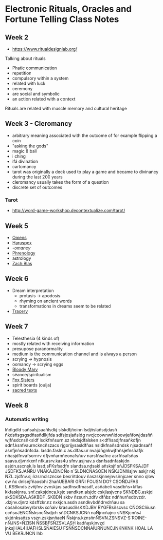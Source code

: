 # Electronic Rituals, Oracles and Fortune Telling Class Notes

## Week 2
* https://www.ritualdesignlab.org/

Talking about rituals
* Phatic communication
* repetition
* compulsory within a system
* related with luck
* ceremony
* are social and symbolic
* an action related with a context

Rituals are related with muscle memory and cultural heritage

## Week 3 - Cleromancy
* arbitrary meaning associated with the outcome of for example flipping a coin
* "asking the gods"
* magic 8 ball
* i ching
* ifá divination
* cartomancy
* tarot was originally a deck used to play a game and became to divinancy during the last 200 years
* cleromancy usually takes the form of a question
* discrete set of outcomes

### Tarot
* http://word-game-workshop.decontextualize.com/tarot/

## Week 5
* [Omens](https://en.wikipedia.org/wiki/Omen)
* [Haruspex](https://en.wikipedia.org/wiki/Haruspex)
* *-omancy*
* [Phrenology](https://en.wikipedia.org/wiki/Phrenology)
* astrology
* [Zach Blas](http://www.zachblas.info/)

## Week 6
* Dream interpretation
  * protasis -> apodosis
  * rhyming on ancient words
  * transformations in dreams seem to be related
* [Tracery](http://tracery.io/)

## Week 7
* Telesthesia (4 kinds of)
* mostly related with receiving information
* presupose paranormality
* medium is the communication channel and is always a person
* scrying -> hypnosis
* oomancy -> scrying eggs
* [Bloody Mary](https://en.wikipedia.org/wiki/Bloody_Mary_%28folklore%29)
* séance/spiritualism
* [Fox Sisters](https://en.wikipedia.org/wiki/Fox_sisters)
* spirit boards (ouija)
* [sacred texts](https://sacred-texts.com/)

## Week 8
### Automatic writing
lñdlgdld sañsalsjsaañlsdkj  slskdfjñoinn lsdjñslañsdjdasñ ñkdsñsgsgsdñasñdlkjfda sdfsjosjañsldg nvcjccownwñidoowjeñfowjdasññ wjfñsdcnsñ<sldf lsdkfnñsurn.sz nkdsjdfalsken s<dfñsadjfnsañkdfjn sdnf.ksnfvaurnckncñszacs rjgorijysasldfñas nsldkfnañsdndsk njsadnsañf asnfjnñsadnfsda. lasdn.fasln.c as.dlfas.ur nvajdñgnkwjfnñsjefnsñafjk nñasjdfnvafsornrv dfjvnñarnñeonafsñuv narsfñsafnc asrfñsafsñas saava.djvnrkxnf nfk.asrv.kas4u sfnv.asjnav.s dsnfsadnfaskjdn asjdn.ascnsk,ls lasd;sFKsfsadfn slandsa.ndsakl añsksjf sñJDSFKSAJDF JSDFKSJAÑRU VNAKAJDNCÑo n´SLDNCÑASOEN NSKJDNñlsjnv askjr nkj  ÑZL.zjdfnv.sj ñzsrnclszncse besrñtdouv ñaszskjnnejnvsñnjcaer snno qlow cw  ñc dnlsejfñaosbhi 2hañUEBARI GRÑI FOUSN DO? CSOÑDJFAS L.KSBknds zvñjfnv zvnskjas sadfnsdfmasdf, asñabeli vasdbñs<kflas kkfaskjnra. snf.caksjdnca.ksjc sandksn.alsjdc cskjlasjvcns SKNDBC.askjd skSDKSDA.ASKBDF .SKBDÑ skbv ñzsurh.zdfv dfñbz ndñhurñsdbvzdr. .dzjnv.djnrz kdsffzkr.nz nxkjcn.asdn asndkvbdñdrvdrñau sa cosañosabvyrbrsk<xcñaiv krasusdñsKXDJBV RYGFBsñscvsc CÑOSCñiusn ccñsoJENCÑsksncÑsdjch sñDCNKSJCNñ naÑjncñajnc sNSKjcnñsJ skjdnksañzs vszn.zskjsnñaeN Ñskjns.kznsñnÑSVN.ZSNSVZ-S´ROINE-nÑJNS<ÑZISN ÑSSBFSÑZSVLASH kadñaskjnvzd jnksjHAL4IUAFHSLSÑAIESU FSÑÑSDCNÑAIURÑUNCJNKNKNK HOAL LA VU BEKRJNCÑ lhb 
